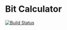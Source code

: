 # Bit Calculator

[![Build Status](https://img.shields.io/travis/vadimgoncharov/bit-calculator/master.svg)](https://travis-ci.org/vadimgoncharov/bit-calculator)